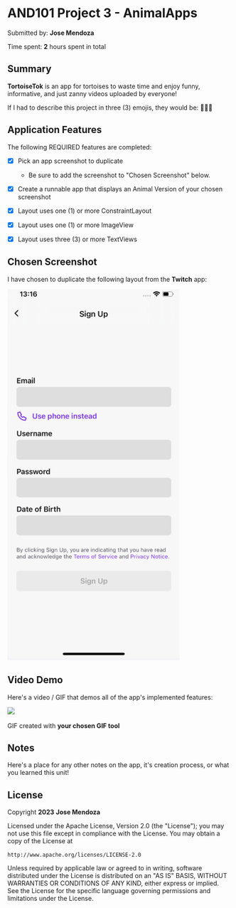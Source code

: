 
# AND101 Project 3 - AnimalApps

Submitted by: **Jose Mendoza**

Time spent: **2** hours spent in total

## Summary

**TortoiseTok** is an app for tortoises to waste time and enjoy funny, informative, and just zanny videos uploaded by everyone! 

If I had to describe this project in three (3) emojis, they would be: **🐢😄🤩**

## Application Features


The following REQUIRED features are completed:

- [X] Pick an app screenshot to duplicate
  - Be sure to add the screenshot to "Chosen Screenshot" below.
- [X] Create a runnable app that displays an Animal Version of your chosen screenshot
- [X] Layout uses one (1) or more ConstraintLayout
- [X] Layout uses one (1) or more ImageView
- [X] Layout uses three (3) or more TextViews


## Chosen Screenshot

I have chosen to duplicate the following layout from the **Twitch** app:

![](TwitchLogin.png)

## Video Demo

Here's a video / GIF that demos all of the app's implemented features:

![](tortoisetok.gif)

GIF created with **your chosen GIF tool**



## Notes

Here's a place for any other notes on the app, it's creation process, or what you learned this unit!

## License

Copyright **2023** **Jose Mendoza**

Licensed under the Apache License, Version 2.0 (the "License");
you may not use this file except in compliance with the License.
You may obtain a copy of the License at

    http://www.apache.org/licenses/LICENSE-2.0

Unless required by applicable law or agreed to in writing, software
distributed under the License is distributed on an "AS IS" BASIS,
WITHOUT WARRANTIES OR CONDITIONS OF ANY KIND, either express or implied.
See the License for the specific language governing permissions and
limitations under the License.
